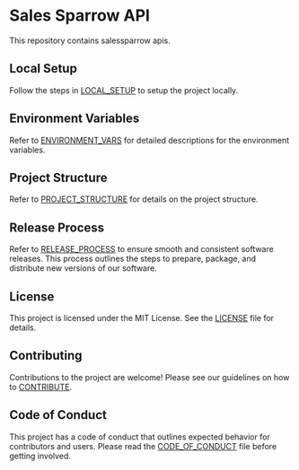 # Sales Sparrow API

This repository contains salessparrow apis.

## Local Setup
Follow the steps in [LOCAL_SETUP](repo-docs/LOCAL_SETUP.md) to setup the project locally.

## Environment Variables
Refer to [ENVIRONMENT_VARS](repo-docs/ENVIRONMENT_VARS.md) for detailed descriptions for the environment variables.

## Project Structure
Refer to [PROJECT_STRUCTURE](repo-docs/PROJECT_STRUCTURE.md) for details on the project structure.


## Release Process
Refer to [RELEASE_PROCESS](repo-docs/RELEASE_PROCESS.md) to ensure smooth and consistent software releases. This process outlines the steps to prepare, package, and distribute new versions of our software.

## License

This project is licensed under the MIT License. See the [LICENSE](LICENSE) file for details.

## Contributing
Contributions to the project are welcome! Please see our guidelines on how to [CONTRIBUTE](repo-docs/CONTRIBUTING.md).

## Code of Conduct
This project has a code of conduct that outlines expected behavior for contributors and users. Please read the [CODE_OF_CONDUCT](repo-docs/CODE_OF_CONDUCT.md) file before getting involved.